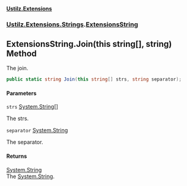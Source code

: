 #### [Ustilz.Extensions](index.md 'index')
### [Ustilz.Extensions.Strings](Ustilz.Extensions.Strings.md 'Ustilz.Extensions.Strings').[ExtensionsString](Ustilz.Extensions.Strings.ExtensionsString.md 'Ustilz.Extensions.Strings.ExtensionsString')

## ExtensionsString.Join(this string[], string) Method

The join.

```csharp
public static string Join(this string[] strs, string separator);
```
#### Parameters

<a name='Ustilz.Extensions.Strings.ExtensionsString.Join(thisstring[],string).strs'></a>

`strs` [System.String](https://docs.microsoft.com/en-us/dotnet/api/System.String 'System.String')[[]](https://docs.microsoft.com/en-us/dotnet/api/System.Array 'System.Array')

The strs.

<a name='Ustilz.Extensions.Strings.ExtensionsString.Join(thisstring[],string).separator'></a>

`separator` [System.String](https://docs.microsoft.com/en-us/dotnet/api/System.String 'System.String')

The separator.

#### Returns
[System.String](https://docs.microsoft.com/en-us/dotnet/api/System.String 'System.String')  
The [System.String](https://docs.microsoft.com/en-us/dotnet/api/System.String 'System.String').